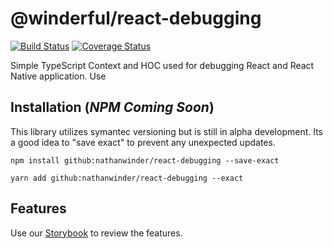# @winderful/react-debugging

[![Build Status](https://travis-ci.com/nathanwinder/react-debugging.svg?branch=master)](https://travis-ci.com/nathanwinder/react-debugging)
[![Coverage Status](https://coveralls.io/repos/github/nathanwinder/react-debugging/badge.svg?branch=master)](https://coveralls.io/github/nathanwinder/react-debugging?branch=master)

Simple TypeScript Context and HOC used for debugging React and React Native application. Use

## Installation (_NPM Coming Soon_)

This library utilizes symantec versioning but is still in alpha development. Its a good idea to "save exact" to prevent any unexpected updates.

```
npm install github:nathanwinder/react-debugging --save-exact
```

```
yarn add github:nathanwinder/react-debugging --exact
```

## Features

Use our [Storybook](https://nwinder.gitbook.io/react-debugging/storybook) to review the features.
